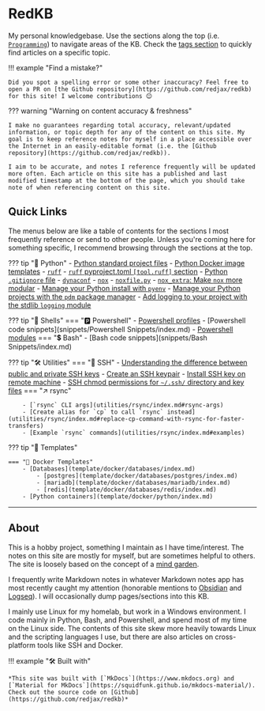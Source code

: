 # RedKB

My personal knowledgebase. Use the sections along the top (i.e. [`Programming`](programming/index.md)) to navigate areas of the KB. Check the [tags section](tags.md) to quickly find articles on a specific topic.

!!! example "Find a mistake?"

    Did you spot a spelling error or some other inaccuracy? Feel free to open a PR on [the Github repository](https://github.com/redjax/redkb) for this site! I welcome contributions 😊

??? warning "Warning on content accuracy & freshness"

    I make no guarantees regarding total accuracy, relevant/updated information, or topic depth for any of the content on this site. My goal is to keep reference notes for myself in a place accessible over the Internet in an easily-editable format (i.e. the [Github repository](https://github.com/redjax/redkb)).

    I aim to be accurate, and notes I reference frequently will be updated more often. Each article on this site has a published and last modified timestamp at the bottom of the page, which you should take note of when referencing content on this site.

## Quick Links

The menus below are like a table of contents for the sections I most frequently reference or send to other people. Unless you're coming here for something specific, I recommend browsing through the sections at the top.

??? tip "🐍 Python"
    - [Python standard project files](programming/standard-project-files/python/index.md)
        - [Python Docker image templates](template/docker/python/index.md)
        - [`ruff`](programming/standard-project-files/python/ruff/index.md)
            - [`ruff` pyproject.toml `[tool.ruff]` section](programming/standard-project-files/python/ruff/pyproject-ruff.md)
        - [Python `.gitignore` file](programming/standard-project-files/python/gitignore.md)
        - [`dynaconf`](programming/standard-project-files/python/Dynaconf/index.md)
        - [`nox`](programming/python/nox/index.md)
            - [`noxfile.py`](programming/python/nox/index.md#noxfilepy-base)
            - [`nox_extra`: Make `nox` more modular](programming/python/nox/nox_extra-module/index.md)
      - [Manage your Python install with `pyenv`](programming/python/virtualenv.md)
      - [Manage your Python projects with the `pdm` package manager](programming/python/pdm.md)
      - [Add logging to your project with the stdlib `logging` module](programming/python/logging.md)

??? tip "🐚 Shells"
    === "🅿️ Powershell"
        - [Powershell profiles](programming/powershell/profiles/index.md)
        - [Powershell code snippets](snippets/Powershell Snippets/index.md)
        - [Powershell modules](programming/powershell/modules/index.md)
    === "💲 Bash"
        - [Bash code snippets](snippets/Bash Snippets/index.md)

??? tip "🛠️ Utilities"
    === "🔑 SSH"
        - [Understanding the difference between public and private SSH keys](utilities/ssh/index.html#understanding-the-difference-between-public-and-private-keys)
        - [Create an SSH keypair](utilities/ssh/index.md#create-an-ssh-key-pair) 
        - [Install SSH key on remote machine](utilities/ssh/index.md#install-an-ssh-key-on-a-remote-machine-for-passwordless-ssh-login.md)
        - [SSH chmod permissions for `~/.ssh/` directory and key files](utilities/ssh/index.html#ssh-chmod-permissions)
    === "↗️ rsync"

        - [`rsync` CLI args](utilities/rsync/index.md#rsync-args)
        - [Create alias for `cp` to call `rsync` instead](utilities/rsync/index.md#replace-cp-command-with-rsync-for-faster-transfers)
        - [Example `rsync` commands](utilities/rsync/index.md#examples)

??? tip "📝 Templates"

    === "🐋 Docker Templates"
        - [Databases](template/docker/databases/index.md)
            - [postgres](template/docker/databases/postgres/index.md)
            - [mariadb](template/docker/databases/mariadb/index.md)
            - [redis](template/docker/databases/redis/index.md)
        - [Python containers](template/docker/python/index.md)

---

## About

This is a hobby project, something I maintain as I have time/interest. The notes on this site are mostly for myself, but are sometimes helpful to others. The site is loosely based on the concept of a [mind garden](https://elizabethbutlermd.com/personal-knowledge-management/).

I frequently write Markdown notes in whatever Markdown notes app has most recently caught my attention (honorable mentions to [Obsidian]() and [Logseq]()). I will occasionally dump pages/sections into this KB.

I mainly use Linux for my homelab, but work in a Windows environment. I code mainly in Python, Bash, and Powershell, and spend most of my time on the Linux side. The contents of this site skew more heavily towards Linux and the scripting languages I use, but there are also articles on cross-platform tools like SSH and Docker.

!!! example "🛠️ Built with"
    
    *This site was built with [`MkDocs`](https://www.mkdocs.org) and [`Material for MkDocs`](https://squidfunk.github.io/mkdocs-material/). Check out the source code on [Github](https://github.com/redjax/redkb)*

